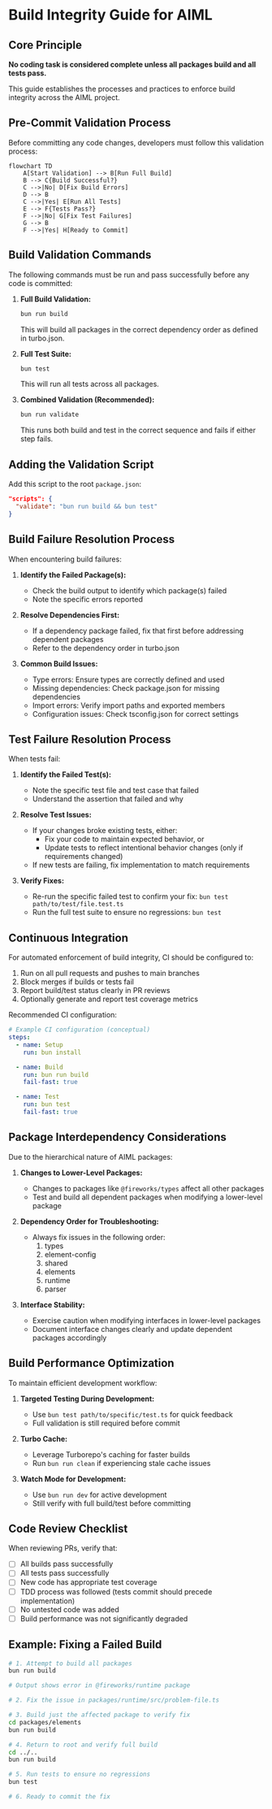 # Build Integrity Guide for AIML

## Core Principle

**No coding task is considered complete unless all packages build and all tests pass.**

This guide establishes the processes and practices to enforce build integrity across the AIML project.

## Pre-Commit Validation Process

Before committing any code changes, developers must follow this validation process:

```mermaid
flowchart TD
    A[Start Validation] --> B[Run Full Build]
    B --> C{Build Successful?}
    C -->|No| D[Fix Build Errors]
    D --> B
    C -->|Yes| E[Run All Tests]
    E --> F{Tests Pass?}
    F -->|No| G[Fix Test Failures]
    G --> B
    F -->|Yes| H[Ready to Commit]
```

## Build Validation Commands

The following commands must be run and pass successfully before any code is committed:

1. **Full Build Validation:**

   ```bash
   bun run build
   ```

   This will build all packages in the correct dependency order as defined in turbo.json.

2. **Full Test Suite:**

   ```bash
   bun test
   ```

   This will run all tests across all packages.

3. **Combined Validation (Recommended):**
   ```bash
   bun run validate
   ```
   This runs both build and test in the correct sequence and fails if either step fails.

## Adding the Validation Script

Add this script to the root `package.json`:

```json
"scripts": {
  "validate": "bun run build && bun test"
}
```

## Build Failure Resolution Process

When encountering build failures:

1. **Identify the Failed Package(s):**

   - Check the build output to identify which package(s) failed
   - Note the specific errors reported

2. **Resolve Dependencies First:**

   - If a dependency package failed, fix that first before addressing dependent packages
   - Refer to the dependency order in turbo.json

3. **Common Build Issues:**
   - Type errors: Ensure types are correctly defined and used
   - Missing dependencies: Check package.json for missing dependencies
   - Import errors: Verify import paths and exported members
   - Configuration issues: Check tsconfig.json for correct settings

## Test Failure Resolution Process

When tests fail:

1. **Identify the Failed Test(s):**

   - Note the specific test file and test case that failed
   - Understand the assertion that failed and why

2. **Resolve Test Issues:**

   - If your changes broke existing tests, either:
     - Fix your code to maintain expected behavior, or
     - Update tests to reflect intentional behavior changes (only if requirements changed)
   - If new tests are failing, fix implementation to match requirements

3. **Verify Fixes:**
   - Re-run the specific failed test to confirm your fix: `bun test path/to/test/file.test.ts`
   - Run the full test suite to ensure no regressions: `bun test`

## Continuous Integration

For automated enforcement of build integrity, CI should be configured to:

1. Run on all pull requests and pushes to main branches
2. Block merges if builds or tests fail
3. Report build/test status clearly in PR reviews
4. Optionally generate and report test coverage metrics

Recommended CI configuration:

```yaml
# Example CI configuration (conceptual)
steps:
  - name: Setup
    run: bun install

  - name: Build
    run: bun run build
    fail-fast: true

  - name: Test
    run: bun test
    fail-fast: true
```

## Package Interdependency Considerations

Due to the hierarchical nature of AIML packages:

1. **Changes to Lower-Level Packages:**

   - Changes to packages like `@fireworks/types` affect all other packages
   - Test and build all dependent packages when modifying a lower-level package

2. **Dependency Order for Troubleshooting:**

   - Always fix issues in the following order:
     1. types
     2. element-config
     3. shared
     4. elements
     5. runtime
     6. parser

3. **Interface Stability:**
   - Exercise caution when modifying interfaces in lower-level packages
   - Document interface changes clearly and update dependent packages accordingly

## Build Performance Optimization

To maintain efficient development workflow:

1. **Targeted Testing During Development:**

   - Use `bun test path/to/specific/test.ts` for quick feedback
   - Full validation is still required before commit

2. **Turbo Cache:**

   - Leverage Turborepo's caching for faster builds
   - Run `bun run clean` if experiencing stale cache issues

3. **Watch Mode for Development:**
   - Use `bun run dev` for active development
   - Still verify with full build/test before committing

## Code Review Checklist

When reviewing PRs, verify that:

- [ ] All builds pass successfully
- [ ] All tests pass successfully
- [ ] New code has appropriate test coverage
- [ ] TDD process was followed (tests commit should precede implementation)
- [ ] No untested code was added
- [ ] Build performance was not significantly degraded

## Example: Fixing a Failed Build

```bash
# 1. Attempt to build all packages
bun run build

# Output shows error in @fireworks/runtime package

# 2. Fix the issue in packages/runtime/src/problem-file.ts

# 3. Build just the affected package to verify fix
cd packages/elements
bun run build

# 4. Return to root and verify full build
cd ../..
bun run build

# 5. Run tests to ensure no regressions
bun test

# 6. Ready to commit the fix
```
